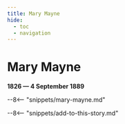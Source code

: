 ```yaml
---
title: Mary Mayne
hide:
  - toc
  - navigation 
---
```


# Mary Mayne

**1826 — 4 September 1889**

--8<-- "snippets/mary-mayne.md"

--8<-- "snippets/add-to-this-story.md"
